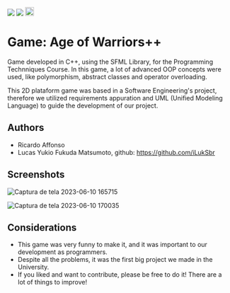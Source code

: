 <img src="https://upload.wikimedia.org/wikipedia/commons/8/86/GPL_v3_Blue_Badge.svg"/>    <img src="https://img.shields.io/badge/C++-00599C?style=flat-square&logo=C%2B%2B&logoColor=white"/>    <img src="https://www.sfml-dev.org/images/logo.png" height="20" />

# Game: Age of Warriors++

Game developed in C++, using the SFML Library, for the Programming Technniques Course. In this game, a lot of advanced OOP concepts were used, like polymorphism, abstract classes and operator overloading.

This 2D plataform game was based in a Software Engineering's project, therefore we utilized requirements appuration and UML (Unified Modeling Language) to guide the development of our project.  

## Authors

* Ricardo Affonso
* Lucas Yukio Fukuda Matsumoto, github: https://github.com/iLukSbr

## Screenshots

![Captura de tela 2023-06-10 165715](https://github.com/RicardoAffonso0607/Game/assets/127418054/6d54ca28-388a-4f74-bccf-c3e0bc1d2b67)

![Captura de tela 2023-06-10 170035](https://github.com/RicardoAffonso0607/Game/assets/127418054/5caacdaf-2228-4bd0-9737-9ed6938ff0d1)


## Considerations

- This game was very funny to make it, and it was important to our development as programmers.
- Despite all the problems, it was the first big project we made in the University.
- If you liked and want to contribute, please be free to do it! There are a lot of things to improve!

